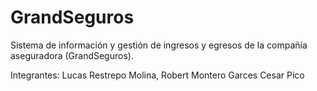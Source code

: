 # GrandSeguros
Sistema de información y gestión de ingresos y egresos de la compañía aseguradora (GrandSeguros).

Integrantes:
Lucas Restrepo Molina,
Robert Montero Garces
Cesar Pico

